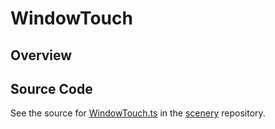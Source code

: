 # WindowTouch

## Overview





## Source Code

See the source for [WindowTouch.ts](https://github.com/phetsims/scenery/blob/main/js/input/WindowTouch.ts) in the [scenery](https://github.com/phetsims/scenery) repository.
